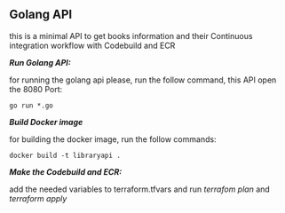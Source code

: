 ## Golang API

this is a minimal API to get books information and their Continuous integration workflow with Codebuild and ECR 


***Run Golang API:***

for running the golang api please, run the follow command, this API open the 8080 Port:

```console
go run *.go
```

***Build Docker image***

for building the docker image, run the follow commands:

```console 
docker build -t libraryapi .
```

***Make the Codebuild and ECR:***

add the needed variables to terraform.tfvars and run *terrafom plan* and *terraform apply*


